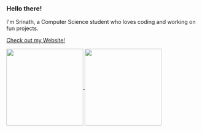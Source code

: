 ### Hello there!

I'm Srinath, a Computer Science student who loves coding and working on fun projects.

[Check out my Website!](https://srinath.website/)

<a href="https://github.com/anuraghazra/github-readme-stats">
  <img height=200 align="center" src="https://github-readme-stats.vercel.app/api?username=Srinath10X&show_icons=true&theme=tokyonight" />
</a>
<a href="https://github.com/anuraghazra/convoychat">
  <img height=200 align="center" src="https://github-readme-stats.vercel.app/api/top-langs?username=Srinath10X&layout=compact&langs_count=8&card_width=320&theme=tokyonight" />
</a>

